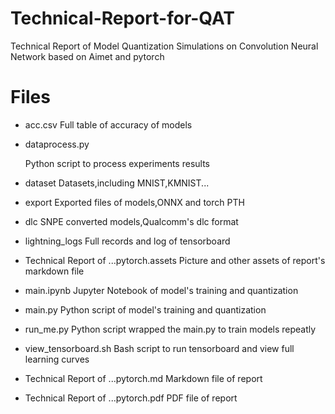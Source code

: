 # Technical-Report-for-QAT
Technical Report of Model Quantization Simulations on Convolution Neural Network based on Aimet and pytorch

# Files

- acc.csv
  Full table of accuracy of models

- dataprocess.py

  Python script to process experiments results

- dataset
  Datasets,including MNIST,KMNIST...

- export
  Exported files of models,ONNX and torch PTH

- dlc
  SNPE converted models,Qualcomm's dlc format

- lightning_logs
  Full records and log of tensorboard

- Technical Report of ...pytorch.assets
  Picture and other assets of report's markdown file

- main.ipynb
  Jupyter Notebook of model's training and quantization

- main.py
  Python script of model's training and quantization

- run_me.py
  Python script wrapped the main.py to train models repeatly

- view_tensorboard.sh
  Bash script to run tensorboard and view full learning curves

- Technical Report of ...pytorch.md
  Markdown file of report

- Technical Report of ...pytorch.pdf
  PDF file of report

